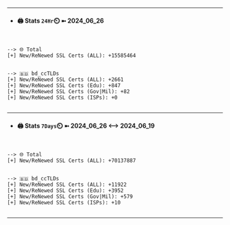 

---
- #### 🖨️ **Stats** `24Hr`⏲️ ➼ 2024_06_26
```console


--> 🌐 Total
[+] New/ReNewed SSL Certs (ALL): +15585464


--> 🇧🇩 bd_ccTLDs
[+] New/ReNewed SSL Certs (ALL): +2661
[+] New/ReNewed SSL Certs (Edu): +847
[+] New/ReNewed SSL Certs (Gov|Mil): +82
[+] New/ReNewed SSL Certs (ISPs): +0


```

---
- #### 🖨️ **Stats** `7Days`⏲️ ➼ 2024_06_26 <--> 2024_06_19
```console


--> 🌐 Total
[+] New/ReNewed SSL Certs (ALL): +70137887


--> 🇧🇩 bd_ccTLDs
[+] New/ReNewed SSL Certs (ALL): +11922
[+] New/ReNewed SSL Certs (Edu): +3952
[+] New/ReNewed SSL Certs (Gov|Mil): +579
[+] New/ReNewed SSL Certs (ISPs): +10


```

---

